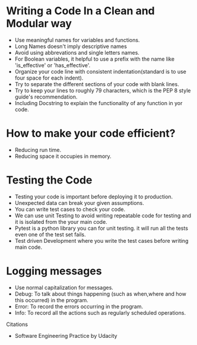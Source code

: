 # Writing a Code In a Clean and Modular way
  * Use meaningful names for variables and functions.
  * Long Names doesn't imply descriptive names
  * Avoid using abbrevations and single letters names.
  * For Boolean variables, it helpful to use a prefix with the name like 'is_effective' or 'has_effective'.
  * Organize your code line with consistent indentation(standard is to use four space for each indent).
  * Try to separate the different sections of your code with blank lines.
  * Try to keep your lines to roughly 79 characters, which is the PEP 8 style guide's recommendation.
  * Including Docstring to explain the functionality of any function in yor code.

# How to make your code efficient?
  * Reducing run time.
  * Reducing space it occupies in memory.
  
# Testing the Code
  * Testing your code is important before deploying it to production.
  * Unexpected data can break your given assumptions.
  * You can write test cases to check your code.
  * We can use unit Testing to avoid writing repeatable code for testing and it is isolated from the your main code.
  * Pytest is a python library you can for unit testing. it will run all the tests even one of the test set fails.
  * Test driven Development where you write the test cases before writing main code.

# Logging messages
  * Use normal capitalization for messages. 
  * Debug: To talk about things happening (such as when,where and how this occurred) in the program.
  * Error: To record the errors occurring in the program.
  * Info: To record all the actions such as regularly scheduled operations.

Citations
* Software Engineering Practice by Udacity
